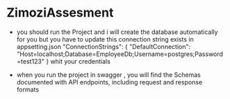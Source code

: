 # ZimoziAssesment

- you should run the Project and i will create the database automatically for you but you have to update this connection string exists in appsetting.json "ConnectionStrings": {
  "DefaultConnection": "Host=localhost;Database=EmployeeDb;Username=postgres;Password=test123"
}                   whit your credentials

- when you run the project in swagger , you will find the Schemas documented with API endpoints, including request and response formats
